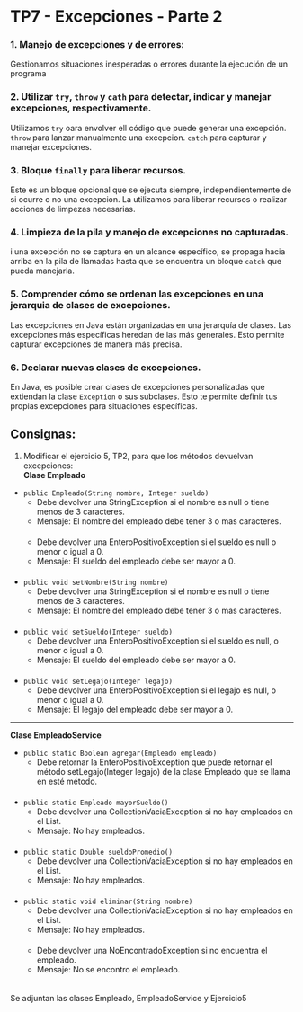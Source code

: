 # TP7 - Excepciones - Parte 2

### 1. Manejo de excepciones y de errores: 
Gestionamos situaciones inesperadas o errores durante la ejecución de un programa

### 2. Utilizar `try`, `throw` y `cath` para detectar, indicar y manejar excepciones, respectivamente.
Utilizamos `try` oara envolver ell código que puede generar una excepción. `throw` para lanzar manualmente una excepcion. `catch` para capturar y manejar excepciones.

### 3. Bloque `finally` para liberar recursos.
Este es un bloque opcional que se ejecuta siempre, independientemente de si ocurre o no una excepcion. La utilizamos para liberar recursos o realizar acciones de limpezas necesarias.

### 4. Limpieza de la pila y manejo de excepciones no capturadas.
i una excepción no se captura en un alcance específico, se propaga hacia arriba en la pila de llamadas hasta que se encuentra un bloque `catch` que pueda manejarla.

### 5. Comprender cómo se ordenan las excepciones en una jerarquia de clases de excepciones.
Las excepciones en Java están organizadas en una jerarquía de clases. Las excepciones más específicas heredan de las más generales. Esto permite capturar excepciones de manera más precisa.

### 6. Declarar nuevas clases de excepciones.
En Java, es posible crear clases de excepciones personalizadas que extiendan la clase `Exception` o sus subclases. Esto te permite definir tus propias excepciones para situaciones específicas.


## Consignas:

1. Modificar el ejercicio 5, TP2, para que los métodos devuelvan excepciones: \
**Clase Empleado** 
- `public Empleado(String nombre, Integer sueldo)`
  - Debe devolver una StringException si el nombre es null o tiene menos de 3 caracteres.
  - Mensaje: El nombre del empleado debe tener 3 o mas caracteres.\
  ㅤ
  - Debe devolver una EnteroPositivoException si el sueldo es null o menor o igual a 0.
  - Mensaje: El sueldo del empleado debe ser mayor a 0. \
 ㅤ
- `public void setNombre(String nombre)`
  - Debe devolver una StringException si el nombre es null o tiene menos de 3 caracteres.
  - Mensaje: El nombre del empleado debe tener 3 o mas caracteres. \
  ㅤ
- `public void setSueldo(Integer sueldo)`
  - Debe devolver una EnteroPositivoException si el sueldo es null, o menor o igual a 0.
  - Mensaje: El sueldo del empleado debe ser mayor a 0. \
 ㅤ
- `public void setLegajo(Integer legajo)`
  - Debe devolver una EnteroPositivoException si el legajo es null, o menor o igual a 0.
  - Mensaje: El legajo del empleado debe ser mayor a 0.
 --------------------------

**Clase EmpleadoService**
- `public static Boolean agregar(Empleado empleado)`
  - Debe retornar la  EnteroPositivoException que puede retornar el método setLegajo(Integer legajo) de la clase Empleado que se llama en esté método. \
ㅤ
- `public static Empleado mayorSueldo()`
  - Debe devolver una CollectionVaciaException si no hay empleados en el List.
  - Mensaje: No hay empleados.\
ㅤ
- `public static Double sueldoPromedio()`
  - Debe devolver una CollectionVaciaException si no hay empleados en el List.
  - Mensaje: No hay empleados.\
ㅤ
- `public static void eliminar(String nombre)`
  - Debe devolver una CollectionVaciaException si no hay empleados en el List.
  - Mensaje: No hay empleados. \
ㅤ
  - Debe devolver una NoEncontradoException si no encuentra el empleado.
  - Mensaje: No se encontro el empleado. \
ㅤ

Se adjuntan las clases Empleado, EmpleadoService y Ejercicio5